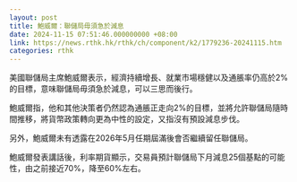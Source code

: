 ```yaml
---
layout: post
title: 鮑威爾：聯儲局毋須急於減息
date: 2024-11-15 07:51:46.000000000 +08:00
link: https://news.rthk.hk/rthk/ch/component/k2/1779236-20241115.htm
categories: rthk
---
```


美國聯儲局主席鮑威爾表示，經濟持續增長、就業市場穩健以及通脹率仍高於2%的目標，意味聯儲局毋須急於減息，可以三思而後行。

鮑威爾指，他和其他決策者仍然認為通脹正走向2%的目標，並將允許聯儲局隨時間推移，將貨幣政策轉向更為中性的設定，又指沒有預設減息步伐。

另外，鮑威爾未有透露在2026年5月任期屆滿後會否繼續留任聯儲局。

鮑威爾發表講話後，利率期貨顯示，交易員預計聯儲局下月減息25個基點的可能性，由之前接近70%，降至60%左右。
